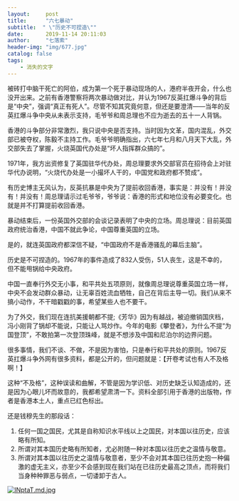 ```yaml
---
layout:     post
title:      "六七暴动"
subtitle:  " \"历史不可捏造\""
date:       2019-11-14 20:11:03
author:     "七落索"
header-img: "img/677.jpg"
catalog: false
tags:
    - 消失的文字
---
```



<p id = "build"></p>
被砖打中脑干死亡的阿伯，成为第一个死于暴动现场的人，港府半夜开会，什么也没开出来。之前有香港警察将两次暴动做对比，并认为1967反英扛爆斗争的背后是“中央”，强调“真正有死人”。尽管不知其究竟何意，但还是要澄清——当年的反英扛爆斗争中央从未表示支持，毛爷爷和周总理也不应为逝去的五十一人背锅。

香港的斗争部分非常激烈，我只说中央是否支持。当时因为文革，国内混乱，外交部已被夺权，陈毅不主持工作。毛爷爷明确指出，六七年七月和八月天下大乱，外交部失去了掌握，火烧英国代办处是“坏人指挥群众搞的”。

1971年，我方出资修复了英国驻华代办处，周总理要求外交部官员在招待会上对驻华代办说明，“火烧代办处是一小撮坏人干的，中国党和政府都不赞成”。

有历史博主无风认为，反英抗暴是中央为了提前收回香港，事实是：并没有！并没有！并没有！周总理请示过毛爷爷，爷爷说：香港的形式和地位没有必要变化。也就是并不打算提前收回香港。

暴动结束后，一份英国外交部的会谈记录表明了中央的立场。周总理说：目前英国政府统治香港，中国不就此争论，中国尊重英国的立场。

是的，就连英国政府都深信不疑，“中国政府不是香港骚乱的幕后主脑”。

历史是不可捏造的。1967年的事件造成了832人受伤，51人丧生，这是不幸的，但不能甩锅给中央政府。

中国一直奉行外交无小事，和平共处五项原则，就像周总理说尊重英国立场一样，中央不会发动群众暴动，让无辜百姓流血牺牲，自己在背后主导一切。我们从来不搞小动作，不干暗戳戳的事，希望某些人也不要干。

为了外交，我们现在连抗美援朝都不提;《芳华》因为有越战，被迫撤销国庆档，冯小刚背了锅却不能说，只能让人骂炒作。今年的电影《攀登者》，为什么不提“为国登顶”，不敢拍第一次登顶珠峰，就是不想涉及中国和尼泊尔的边界问题。

很多事情，我们不谈、不做，不是因为害怕，只是奉行和平共处的原则。1967反英扛爆斗争外网有很多资料，都是公开的，但问题就是：【开卷考试也有人不及格啊！】

这种“不及格”，这种误读和曲解，不管是因为学识低、对历史缺乏认知造成的，还是因为心眼儿坏而故意的，我都希望肃清一下。资料全部引用于香港的出版物，作者是香港本土人，重点已红色标出。

还是钱穆先生的那段话：

1. 任何一国之国民，尤其是自称知识水平线以上之国民，对本国以往历史，应该略有所知。
2. 所谓对其本国历史略有所知者，尤必附随一种对本国以往历史之温情与敬意。
3. 所谓对其本国以往历史之温情与敬意者，至少不会对其本国已往历史抱一种偏激的虚无主义，亦至少不会感到现在我们站在已往历史最高之顶点，而将我们当身种种罪恶与弱点，一切诿卸于古人。

[![lNptaT.md.jpg](https://s2.ax1x.com/2020/01/02/lNptaT.md.jpg)](https://imgchr.com/i/lNptaT)





